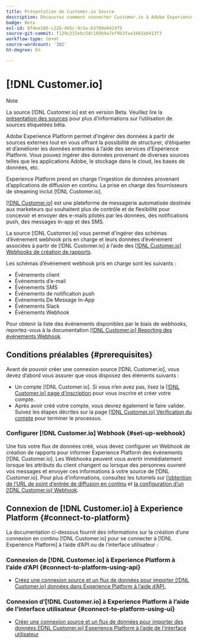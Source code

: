 ```yaml
---
title: Présentation de Customer.io Source
description: Découvrez comment connecter Customer.io à Adobe Experience Platform à l’aide d’API ou de l’interface utilisateur en utilisant des webhooks
badge: Beta
exl-id: 0f4ee106-c22b-465c-9c5e-83709e8424f5
source-git-commit: f129c215ebc5dc169b9a7ef9b3faa3463ab413f3
workflow-type: tm+mt
source-wordcount: '382'
ht-degree: 6%

---
```


# [!DNL Customer.io]

>[!NOTE]
>
>La source [!DNL Customer.io] est en version Beta. Veuillez lire la [présentation des sources](../../home.md#terms-and-conditions) pour plus d’informations sur l’utilisation de sources étiquetées bêta.

Adobe Experience Platform permet d’ingérer des données à partir de sources externes tout en vous offrant la possibilité de structurer, d’étiqueter et d’améliorer les données entrantes à l’aide des services d’Experience Platform. Vous pouvez ingérer des données provenant de diverses sources telles que les applications Adobe, le stockage dans le cloud, les bases de données, etc.

Experience Platform prend en charge l’ingestion de données provenant d’applications de diffusion en continu. La prise en charge des fournisseurs de streaming inclut [!DNL Customer.io].

[[!DNL Customer.io]](https://customer.io/) est une plateforme de messagerie automatisée destinée aux marketeurs qui souhaitent plus de contrôle et de flexibilité pour concevoir et envoyer des e-mails pilotés par les données, des notifications push, des messages in-app et des SMS.

La source [!DNL Customer.io] vous permet d’ingérer des schémas d’événement webhook pris en charge et leurs données d’événement associées à partir de [!DNL Customer.io] à l’aide des [[!DNL Customer.io] Webhooks de création de rapports](https://customer.io/docs/api/webhooks/).

Les schémas d’événement webhook pris en charge sont les suivants :

* Événements client
* Événements d’e-mail
* Événements SMS
* Événements de notification push
* Événements De Message In-App
* Événements Slack
* Événements Webhook

Pour obtenir la liste des événements disponibles par le biais de webhooks, reportez-vous à la documentation [[!DNL Customer.io] Reporting des événements Webhook](https://customer.io/docs/webhooks/#events).

## Conditions préalables {#prerequisites}

Avant de pouvoir créer une connexion source [!DNL Customer.io], vous devez d’abord vous assurer que vous disposez des éléments suivants :

* Un compte [!DNL Customer.io]. Si vous n’en avez pas, lisez la [[!DNL Customer.io] page d’inscription](https://fly.customer.io/signup) pour vous inscrire et créer votre compte.
* Après avoir créé votre compte, vous devrez également le faire valider. Suivez les étapes décrites sur la page [[!DNL Customer.io] Vérification du compte](https://customer.io/docs/account-verification/) pour terminer le processus.

### Configurer [!DNL Customer.io] Webhook {#set-up-webhook}

Une fois votre flux de données créé, vous devez configurer un Webhook de création de rapports pour informer Experience Platform des événements [!DNL Customer.io]. Les Webhooks peuvent vous avertir immédiatement lorsque les attributs du client changent ou lorsque des personnes ouvrent vos messages et envoyer ces informations à votre source de [!DNL Customer.io]. Pour plus d’informations, consultez les tutoriels sur [l’obtention de l’URL de point d’entrée de diffusion en continu](../../tutorials/ui/create/marketing-automation/customerio-webhook.md#get-streaming-endpoint) et [la configuration d’un  [!DNL Customer.io]  Webhook](../../tutorials/ui/create/marketing-automation/customerio-webhook.md#set-up-webhook).

## Connexion de [!DNL Customer.io] à Experience Platform {#connect-to-platform}

La documentation ci-dessous fournit des informations sur la création d’une connexion en continu [!DNL Customer.io] pour se connecter à [!DNL Experience Platform] à l’aide d’API ou de l’interface utilisateur :

### Connexion de [!DNL Customer.io] à Experience Platform à l’aide d’API {#connect-to-platform-using-api}

* [Créez une connexion source et un flux de données pour importer  [!DNL Customer.io]  données dans Experience Platform à l’aide d’API.](../../tutorials/api/create/marketing-automation/customerio-webhook.md)

### Connexion d’[!DNL Customer.io] à Experience Platform à l’aide de l’interface utilisateur {#connect-to-platform-using-ui}

* [Créer une connexion source et un flux de données pour importer des données  [!DNL Customer.io]  Experience Platform à l’aide de l’interface utilisateur](../../tutorials/ui/create/marketing-automation/customerio-webhook.md)
